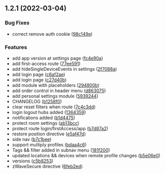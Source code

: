 ## 1.2.1 (2022-03-04)


### Bug Fixes

* correct remove auth cookie ([98c149e](https://github.com/Xel4ek/Z-Wave-Light/commit/98c149e8c79ce80119f83927b08de39f10dd9bed))


### Features

* add app version at settings page ([fc4e90a](https://github.com/Xel4ek/Z-Wave-Light/commit/fc4e90a47a90aea454374236220f9a59ad7495f8))
* add first-access route ([77ee591](https://github.com/Xel4ek/Z-Wave-Light/commit/77ee5918284afe616d6a81bc46dfb2169a0da334))
* add hideSingleDeviceEvents in settings ([2f7088a](https://github.com/Xel4ek/Z-Wave-Light/commit/2f7088ad96639ff0e0a624b8e08979b45708117e))
* add login page ([c6af2ae](https://github.com/Xel4ek/Z-Wave-Light/commit/c6af2ae9fb69f38b08e433630b9fba47b512e2b7))
* add login page ([c27d40b](https://github.com/Xel4ek/Z-Wave-Light/commit/c27d40b03c7d634ad36b8ba6eef4fd0aea1efeb6))
* add module with placeholders ([294800b](https://github.com/Xel4ek/Z-Wave-Light/commit/294800b3cbff2b5bec4dab1ba93e1ce38d5e1f06))
* add order control in header menu ([d863075](https://github.com/Xel4ek/Z-Wave-Light/commit/d8630757b5c865819489c187d7b8131ddd1f23f7))
* add personal settings module ([5939244](https://github.com/Xel4ek/Z-Wave-Light/commit/5939244925e8d7cad8253702594c5ccfde290713))
* CHANGELOG ([b1258f0](https://github.com/Xel4ek/Z-Wave-Light/commit/b1258f0c1aaac92011f0a3d86ee4cc2bf0db7ab1))
* clear reset filters when route ([7c4c3dd](https://github.com/Xel4ek/Z-Wave-Light/commit/7c4c3dde23bb95399c7d67f6eae16efcaf490aca))
* login logout hubs added ([1364359](https://github.com/Xel4ek/Z-Wave-Light/commit/1364359b736db0ff23fe250867f832b52b1b826d))
* notifications added ([b1d4475](https://github.com/Xel4ek/Z-Wave-Light/commit/b1d44756fa128aa3c64fc89e96e9c662b0103a85))
* protect room settings ([ab13bcc](https://github.com/Xel4ek/Z-Wave-Light/commit/ab13bcc5fccc4a3e727aa3244ae46cad8cb8e0fa))
* protect route login/firstAccess/app ([b7d87a2](https://github.com/Xel4ek/Z-Wave-Light/commit/b7d87a272c444c3108e488047f385d17c232940b))
* restore position directive ([e5af47d](https://github.com/Xel4ek/Z-Wave-Light/commit/e5af47de0dbf19b087e58be2d148c14241391981))
* side nav ([b7c1bee](https://github.com/Xel4ek/Z-Wave-Light/commit/b7c1bee35cba419864f352b8647555b113c3cf3d))
* support multiply profiles ([bdaa4c6](https://github.com/Xel4ek/Z-Wave-Light/commit/bdaa4c61d33ba52a97a5e7a4fb0ff03dc54ef9c6))
* Tags && filter added in subnav menu ([181f200](https://github.com/Xel4ek/Z-Wave-Light/commit/181f200be0e0714841fdd130622fb078d1392295))
* updated locations && devices when remote profile changes ([b5e06e0](https://github.com/Xel4ek/Z-Wave-Light/commit/b5e06e007b0451c2a644c6830a8d2a914e4dac2d))
* versions ([c5b8253](https://github.com/Xel4ek/Z-Wave-Light/commit/c5b8253f3023845af5e39c43eb091cd179d3b494))
* zWaveSecure directive ([6feb2ed](https://github.com/Xel4ek/Z-Wave-Light/commit/6feb2edc72b19654b1c7e117330151356c0c72f7))



